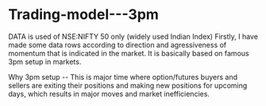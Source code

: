 # Trading-model---3pm
DATA is used of NSE:NIFTY 50 only  (widely used Indian Index)
Firstly, I have made some data rows according to direction and agressiveness of momentum that is indicated in the market. It is basically based on famous 3pm setup in markets.


Why 3pm setup -- This is major time where option/futures buyers and sellers are exiting their positions and making new positions for upcoming days, which results in major moves and market inefficiencies.
